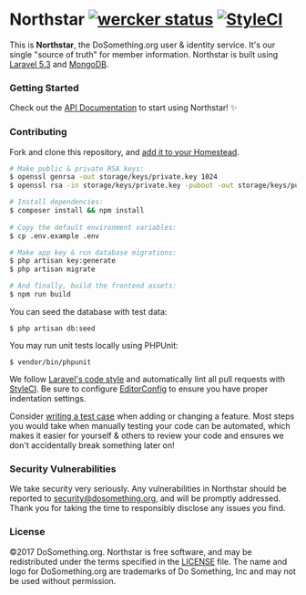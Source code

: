 # Northstar [![wercker status](https://app.wercker.com/status/109bce734be9a06703562876265f5bd9/s/dev "wercker status")](https://app.wercker.com/project/byKey/109bce734be9a06703562876265f5bd9) [![StyleCI](https://styleci.io/repos/26884886/shield?style=flat-rounded)](https://styleci.io/repos/26884886)

This is __Northstar__, the DoSomething.org user & identity service. It's our single "source of truth" for member information.
Northstar is built using [Laravel 5.3](https://laravel.com/docs/5.3) and [MongoDB](https://www.mongodb.com).

### Getting Started

Check out the [API Documentation](https://github.com/DoSomething/northstar/blob/dev/documentation/README.md) to start using
Northstar! :sparkles:

### Contributing

Fork and clone this repository, and [add it to your Homestead](https://github.com/DoSomething/communal-docs/blob/master/Homestead/readme.md).

```sh
# Make public & private RSA keys:
$ openssl genrsa -out storage/keys/private.key 1024
$ openssl rsa -in storage/keys/private.key -pubout -out storage/keys/public.key

# Install dependencies:
$ composer install && npm install
    
# Copy the default environment variables:
$ cp .env.example .env

# Make app key & run database migrations:
$ php artisan key:generate
$ php artisan migrate

# And finally, build the frontend assets:
$ npm run build
```

You can seed the database with test data:

    $ php artisan db:seed

You may run unit tests locally using PHPUnit:

    $ vendor/bin/phpunit
    
We follow [Laravel's code style](http://laravel.com/docs/5.3/contributions#coding-style) and automatically
lint all pull requests with [StyleCI](https://styleci.io/repos/26884886). Be sure to configure
[EditorConfig](http://editorconfig.org) to ensure you have proper indentation settings.

Consider [writing a test case](http://laravel.com/docs/5.3/testing) when adding or changing a feature.
Most steps you would take when manually testing your code can be automated, which makes it easier for
yourself & others to review your code and ensures we don't accidentally break something later on!

### Security Vulnerabilities
We take security very seriously. Any vulnerabilities in Northstar should be reported to [security@dosomething.org](mailto:security@dosomething.org),
and will be promptly addressed. Thank you for taking the time to responsibly disclose any issues you find.

### License
&copy;2017 DoSomething.org. Northstar is free software, and may be redistributed under the terms specified
in the [LICENSE](https://github.com/DoSomething/northstar/blob/dev/LICENSE) file. The name and logo for
DoSomething.org are trademarks of Do Something, Inc and may not be used without permission.
